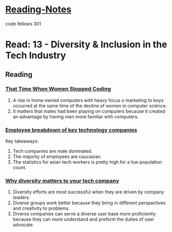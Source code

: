 # [Reading-Notes](https://alsosteve.github.io/reading-notes/)
code fellows 301

# Read: 13 - Diversity & Inclusion in the Tech Industry

## Reading

### [That Time When Women Stopped Coding](https://www.npr.org/sections/money/2014/10/21/357629765/when-women-stopped-coding)
1. A rise in home owned computers with heavy focus o marketing to boys occurred at the same time of the decline of women in computer science.
2. It matters that males had been playing on computers because it created an advantage by having men more familiar with computers.


### [Employee breakdown of key technology companies](https://informationisbeautiful.net/visualizations/diversity-in-tech/)
Key takeaways:
1. Tech companies are male dominated.
2. The majority of employees are caucasian.
3. The statistics for asian tech workers is pretty high for a low population count.

### [Why diversity matters to your tech company](https://www.usatoday.com/story/tech/columnist/2015/07/21/why-diversity-matters-your-tech-company/30419871/)
1. Diversity efforts are most successful when they are driven by company leaders.
2. Diverse groups work better because they bring in different perspectives and creativity to problems.
3. Diverse companies can serve a diverse user base more proficiently because they can more understand and preform the duties of user advocate.